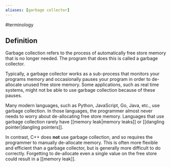 ```yaml
---
aliases: [garbage collector]
---
```

#terminology 

## Definition
Garbage collection refers to the process of automatically free store memory that is no longer needed. The program that does this is called a garbage collector.

Typically, a garbage collector works as a sub-process that monitors your programs memory and occasionally pauses your program in order to de-allocate unused free store memory. Some applications, such as real time systems, might not be able to use garbage collection because of these pauses.

Many modern languages, such as Python, JavaScript, Go, Java, etc., use garbage collection. In those languages, the programmer almost never needs to worry about de-allocating free store memory. Languages that use garbage collection rarely have [[memory leak|memory leaks]] or [[dangling pointer|dangling pointers]].

In contrast, C++ does **not** use garbage collection, and so requires the programmer to manually de-allocate memory. This is often more flexible and efficient than a garbage collector, but is generally more difficult to do correctly. Forgetting to de-allocate even a single value on the free store could result in a [[memory leak]].
